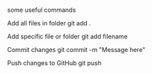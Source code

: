 some useful commands

Add all files in folder
git add .

Add specific file or folder
git add filename

Commit changes 
git commit -m "Message here"

Push changes to GitHub
git push
